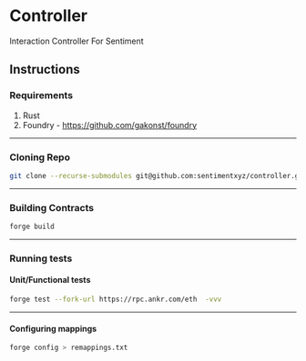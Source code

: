 # Controller

Interaction Controller For Sentiment

## Instructions

### Requirements

1. Rust
2. Foundry - https://github.com/gakonst/foundry

---

### Cloning Repo

```bash
git clone --recurse-submodules git@github.com:sentimentxyz/controller.git
```

---

### Building Contracts

```bash
forge build
```

---

### Running tests

#### Unit/Functional tests

```bash
forge test --fork-url https://rpc.ankr.com/eth  -vvv
```

---

#### Configuring mappings

```bash
forge config > remappings.txt
```
